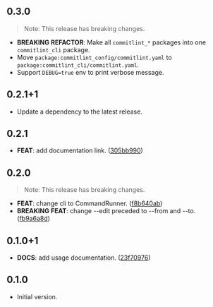 ## 0.3.0

> Note: This release has breaking changes.

 - **BREAKING** **REFACTOR**: Make all `commitlint_*` packages into one `commitlint_cli` package.
 - Move `package:commitlint_config/commitlint.yaml` to `package:commitlint_cli/commitlint.yaml`.
 - Support `DEBUG=true` env to print verbose message.
## 0.2.1+1

 - Update a dependency to the latest release.

## 0.2.1

 - **FEAT**: add documentation link. ([305bb990](https://github.com/hyiso/commitlint/commit/305bb990f0e1f70e6f0ca7266231603a28c84820))

## 0.2.0

> Note: This release has breaking changes.

 - **FEAT**: change cli to CommandRunner. ([f8b640ab](https://github.com/hyiso/commitlint/commit/f8b640ab1b337ed27ae4b37808d4fea74869c709))
 - **BREAKING** **FEAT**: change --edit preceded to --from and --to. ([fb9a6a8d](https://github.com/hyiso/commitlint/commit/fb9a6a8d33b87d8ee3784642e284a68b6cc90dea))

## 0.1.0+1

 - **DOCS**: add usage documentation. ([23f70976](https://github.com/hyiso/commitlint/commit/23f70976f2bb87776a0951f6fb7ccb067f743c52))

## 0.1.0

- Initial version.
